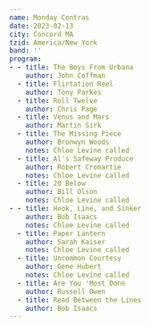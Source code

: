 ```yaml
---
name: Monday Contras
date: 2023-02-13
city: Concord MA
tzid: America/New_York
band: ''
program:
- - title: The Boys From Urbana
    author: John Coffman
  - title: Flirtation Reel
    author: Tony Parkes
  - title: Roll Twelve
    author: Chris Page
  - title: Venus and Mars
    author: Martin Sirk
  - title: The Missing Piece
    author: Bronwyn Woods
    notes: Chloe Levine called
  - title: Al's Safeway Produce
    author: Robert Cromartie
    notes: Chloe Levine called
  - title: 20 Below
    author: Bill Olson
    notes: Chloe Levine called
- - title: Hook, Line, and Sinker
    author: Bob Isaacs
    notes: Chloe Levine called
  - title: Paper Lantern
    author: Sarah Kaiser
    notes: Chloe Levine called
  - title: Uncommon Courtesy
    author: Gene Hubert
    notes: Chloe Levine called
  - title: Are You 'Most Done
    author: Russell Owen
  - title: Read Between the Lines
    author: Bob Isaacs
---
```



